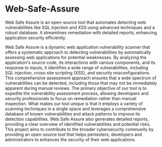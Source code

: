 # Web-Safe-Assure
Web Safe Assure is an open-source tool that automates detecting web vulnerabilities like SQL injection and XSS using advanced techniques and a robust database. It streamlines remediation with detailed reports, enhancing application security efficiently.

Web Safe Assure is a dynamic web application vulnerability scanner that offers a systematic
approach to detecting vulnerabilities by automatically assessing web applications for potential
weaknesses. By analyzing the application's source code, its interactions with various
components, and its response to inputs, it identifies a wide range of vulnerabilities, including
SQL injection, cross-site scripting (XSS), and security misconfigurations. This comprehensive
assessment approach ensures that a wide spectrum of vulnerabilities can be detected, including
those that may not be immediately apparent during manual reviews. The primary objective of
our tool is to expedite the vulnerability assessment process, allowing developers and security
professionals to focus on remediation rather than manual inspection.
What makes our tool unique is that it employs a variety of scanning techniques in a single space
and leverages a comprehensive database of known vulnerabilities and attack patterns to
improve its detection capabilities. Web Safe Assure also generates detailed reports, providing
a clear overview of identified vulnerabilities and potential risks. This project aims to contribute
to the broader cybersecurity community by providing an open-source tool that helps pentesters, developers and administrators to enhances the security of their web applications.
